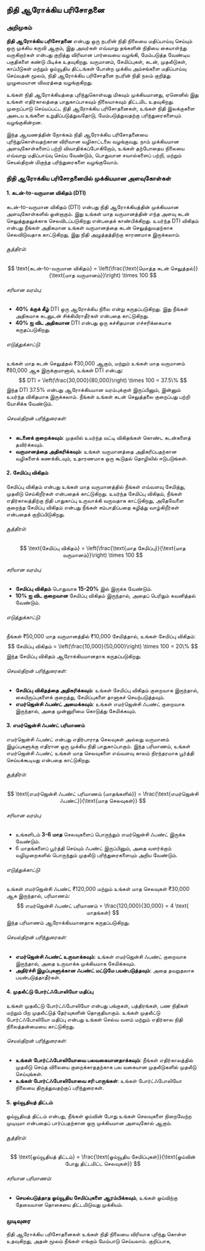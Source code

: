 ## நிதி ஆரோக்கிய பரிசோதனை

### அறிமுகம்
**நிதி ஆரோக்கிய பரிசோதனை** என்பது ஒரு நபரின் நிதி நிலையை மதிப்பாய்வு செய்யும் ஒரு முக்கிய கருவி ஆகும், இது அவர்கள் எவ்வாறு தங்களின் நிதியை கையாள்ந்து வருகிறார்கள் என்பது குறித்து விரிவான பார்வையை வழங்கி, மேம்படுத்த வேண்டிய பகுதிகளை கண்டு பிடிக்க உதவுகிறது. வருமானம், சேமிப்புகள், கடன், முதலீடுகள், காப்பீடுகள் மற்றும் ஓய்வூதிய திட்டங்கள் போன்ற முக்கிய அம்சங்களை மதிப்பாய்வு செய்வதன் மூலம், நிதி ஆரோக்கிய பரிசோதனை நபரின் நிதி நலம் குறித்து முழுமையான விவரத்தை வழங்குகிறது.

உங்கள் நிதி ஆரோக்கியத்தை புரிந்துகொள்வது மிகவும் முக்கியமானது, ஏனெனில் இது உங்கள் எதிர்காலத்தை பாதுகாப்பாகவும் நிலையாகவும் திட்டமிட உதவுகிறது. முறைப்பாடு செய்யப்பட்ட நிதி ஆரோக்கிய பரிசோதனைகள், உங்கள் நிதி இலக்குகளை அடைய உங்களை உறுதிப்படுத்துவதோடு, மேம்படுத்துவதற்கு பரிந்துரைகளையும் வழங்குகின்றன.

இந்த ஆவணத்தின் நோக்கம் நிதி ஆரோக்கிய பரிசோதனையை புரிந்துகொள்வதற்கான விரிவான வழிகாட்டலை வழங்குவது. நாம் முக்கியமான அளவுகோள்களைப் பற்றி விவாதிக்கப்போகிறோம், உங்கள் தற்போதைய நிலையை எவ்வாறு மதிப்பாய்வு செய்ய வேண்டும், பொதுவான சவால்களைப் பற்றி, மற்றும் செயல்திறன் மிகுந்த பரிந்துரைகளை வழங்குவோம்.

### நிதி ஆரோக்கிய பரிசோதனையில் முக்கியமான அளவுகோள்கள்

#### 1. **கடன்-to-வருமான விகிதம் (DTI)**
கடன்-to-வருமான விகிதம் (DTI) என்பது நிதி ஆரோக்கியத்தின் முக்கியமான அளவுகோள்களில் ஒன்றாகும். இது உங்கள் மாத வருமானத்தின் எந்த அளவு கடன் செலுத்துதலுக்காக செலவிடப்படுகிறது என்பதைக் காண்பிக்கிறது. உயர்ந்த DTI விகிதம் என்பது நீங்கள் அதிகமான உங்கள் வருமானத்தை கடன் செலுத்துவதற்காக செலவிடுவதாக காட்டுகிறது, இது நிதி அழுத்தத்திற்கு காரணமாக இருக்கலாம்.

###### சூத்திரம்:
$$
\text{கடன்-to-வருமான விகிதம்} = \left(\frac{\text{மொத்த கடன் செலுத்தல்}}{\text{மாத வருமானம்}}\right) \times 100
$$

###### சரியான வரம்பு:
- **40% க்குக் கீழ்** DTI ஒரு ஆரோக்கிய நிலை என்று கருதப்படுகிறது. இது நீங்கள் அதிகமாக கடனுடன் சிக்கியிராதீர்கள் என்பதை காட்டுகிறது.
- **40% ஐ விட அதிகமான** DTI என்பது ஒரு கச்சிதமான எச்சரிக்கையாக கருதப்படுகிறது.

###### எடுத்துக்காட்டு:
உங்கள் மாத கடன் செலுத்தல் ₹30,000 ஆகும், மற்றும் உங்கள் மாத வருமானம் ₹80,000 ஆக இருக்குமானால், உங்கள் DTI என்பது:
$$
DTI = \left(\frac{30,000}{80,000}\right) \times 100 = 37.5\%
$$
இந்த DTI 37.5% என்பது ஆரோக்கியமான வரம்புக்குள் இருப்பினும், இன்னும் உயர்ந்த விகிதமாக இருக்கலாம். நீங்கள் உங்கள் கடன் செலுத்தலை குறைப்பது பற்றி யோசிக்க வேண்டும்.

###### செயல்திறன் பரிந்துரைகள்:
- **கடனைக் குறைக்கவும்**: முதலில் உயர்ந்த வட்டி விகிதங்கள் கொண்ட கடன்களைத் தவிர்க்கவும்.
- **வருமானத்தை அதிகரிக்கவும்**: உங்கள் வருமானத்தை அதிகரிப்பதற்கான வழிகளைக் கணக்கிடவும், உதாரணமாக ஒரு கூடுதல் தொழிலில் ஈடுபடுங்கள்.

#### 2. **சேமிப்பு விகிதம்**
சேமிப்பு விகிதம் என்பது உங்கள் மாத வருமானத்தில் நீங்கள் எவ்வளவு சேமித்து, முதலீடு செய்கிறீர்கள் என்பதைக் காட்டுகிறது. உயர்ந்த சேமிப்பு விகிதம், நீங்கள் எதிர்காலத்திற்கு நிதி பாதுகாப்பு உருவாக்கி வருவதாக காட்டுகிறது, அதேவேளை குறைந்த சேமிப்பு விகிதம் என்பது நீங்கள் சம்பாதிப்பதை கழித்து வாழ்கிறீர்கள் என்பதைக் குறிப்பிடுகிறது.

###### சூத்திரம்:
$$
\text{சேமிப்பு விகிதம்} = \left(\frac{\text{மாத சேமிப்பு}}{\text{மாத வருமானம்}}\right) \times 100
$$

###### சரியான வரம்பு:
- **சேமிப்பு விகிதம்** பொதுவாக **15-20%** இல் இருக்க வேண்டும்.
- **10% ஐ விட குறைவான** சேமிப்பு விகிதம் இருந்தால், அதைப் பெரிதும் கவனித்தல் வேண்டும்.

###### எடுத்துக்காட்டு:
நீங்கள் ₹50,000 மாத வருமானத்தில் ₹10,000 சேமித்தால், உங்கள் சேமிப்பு விகிதம்:
$$
சேமிப்பு விகிதம் = \left(\frac{10,000}{50,000}\right) \times 100 = 20\%
$$
இந்த சேமிப்பு விகிதம் ஆரோக்கியமானதாக கருதப்படுகிறது.

###### செயல்திறன் பரிந்துரைகள்:
- **சேமிப்பு விகிதத்தை அதிகரிக்கவும்**: உங்கள் சேமிப்பு விகிதம் குறைவாக இருந்தால், கையிருப்புகளைக் குறைத்து, சேமிப்புகளை தானாகச் செயற்படுத்தவும்.
- **எமர்ஜென்சி ஃபண்ட் அமைக்கவும்**: உங்கள் எமர்ஜென்சி ஃபண்ட் குறைவாக இருந்தால், அதை முன்னுரிமை கொடுத்து சேமிக்கவும்.

#### 3. **எமர்ஜென்சி ஃபண்ட் பரிமாணம்**
எமர்ஜென்சி ஃபண்ட் என்பது எதிர்பாராத செலவுகள் அல்லது வருமானம் இழப்புகளுக்கு எதிரான ஒரு முக்கிய நிதி பாதுகாப்பாகும். இந்த பரிமாணம், உங்கள் எமர்ஜென்சி ஃபண்ட் உங்கள் மாத செலவுகளை எவ்வளவு காலம் நிரந்தரமாக பூர்த்தி செய்யக்கூடியது என்பதை காட்டுகிறது.

###### சூத்திரம்:
$$
\text{எமர்ஜென்சி ஃபண்ட் பரிமாணம் (மாதங்களில்)} = \frac{\text{எமர்ஜென்சி ஃபண்ட்}}{\text{மாத செலவுகள்}}
$$

###### சரியான வரம்பு:
- உங்களிடம் **3-6 மாத** செலவுகளைப் பொருந்தும் எமர்ஜென்சி ஃபண்ட் இருக்க வேண்டும்.
- 6 மாதங்களைப் பூர்த்தி செய்யும் ஃபண்ட் இருப்பினும், அதை வளர்க்கும் வழிமுறைகளில் பொருந்தும் முதலீடு பரிந்துரைகளையும் அறிய வேண்டும்.

###### எடுத்துக்காட்டு:
உங்கள் எமர்ஜென்சி ஃபண்ட் ₹120,000 மற்றும் உங்கள் மாத செலவுகள் ₹30,000 ஆக இருந்தால், பரிமாணம்:
$$
எமர்ஜென்சி ஃபண்ட் பரிமாணம் = \frac{120,000}{30,000} = 4 \text{ மாதங்கள்}
$$
இந்த பரிமாணம் ஆரோக்கியமானதாக கருதப்படுகிறது.

###### செயல்திறன் பரிந்துரைகள்:
- **எமர்ஜென்சி ஃபண்ட் உருவாக்கவும்**: உங்கள் எமர்ஜென்சி ஃபண்ட் குறைவாக இருந்தால், அதை உருவாக்க முக்கியமாக சேமிக்கவும்.
- **அதிர்ச்சி இழப்புகளுக்கான ஃபண்ட் மட்டுமே பயன்படுத்தவும்**: அதை தவறுதலாக பயன்படுத்தாதீர்கள்.

#### 4. **முதலீட்டு போர்ட்ஃபோலியோ மதிப்பு**
உங்கள் முதலீட்டு போர்ட்ஃபோலியோ என்பது பங்குகள், பத்திரங்கள், பண நிதிகள் மற்றும் பிற முதலீட்டுத் தேர்வுகளின் தொகுதியாகும். உங்கள் முதலீட்டு போர்ட்ஃபோலியோ மதிப்பு என்பது உங்கள் செல்வ வளம் மற்றும் எதிர்கால நிதி நிலைத்தன்மையை காட்டுகிறது.

###### செயல்திறன் பரிந்துரைகள்:
- **உங்கள் போர்ட்ஃபோலியோவை பலவகையானதாக்கவும்**: நீங்கள் எதிர்காலத்தில் முதலீடு செய்த விலையை குறைக்காததற்காக பல வகையான முதலீடுகளில் முதலீடு செய்யுங்கள்.
- **உங்கள் போர்ட்ஃபோலியோவை சரி பாருங்கள்**: உங்கள் போர்ட்ஃபோலியோ நிலையை திருத்துவதற்குப் பரிந்துரைகள்.

#### 5. **ஓய்வூதியத் திட்டம்**
ஓய்வூதியத் திட்டம் என்பது, நீங்கள் ஓய்வின் போது உங்கள் செலவுகளை நிறைவேற்ற முடியுமா என்பதைப் பார்ப்பதற்கான ஒரு முக்கியமான அளவுகோல் ஆகும்.

###### சூத்திரம்:
$$
\text{ஓய்வூதியத் திட்டம்} = \frac{\text{ஓய்வூதிய சேமிப்புகள்}}{\text{ஓய்வின் போது திட்டமிட்ட செலவுகள்}}
$$

###### சரியான பரிமாணம்:
- **செயல்படுத்தாத ஓய்வூதிய சேமிப்புகளை ஆரம்பிக்கவும்**, உங்கள் ஓய்விற்கு தேவையான தொகையை திட்டமிடுவது முக்கியம்.

### முடிவுரை
நிதி ஆரோக்கிய பரிசோதனைகள் உங்கள் நிதி நிலையை விரிவாக புரிந்து கொள்ள உதவுகிறது, அதன் மூலம் நீங்கள் எங்கும் மேம்பாடு செய்யலாம். குறிப்பாக, 
